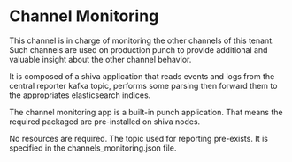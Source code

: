 # Channel Monitoring

This channel is in charge of monitoring the other channels
of this tenant. Such channels are used on production punch
to provide additional and valuable insight about the other channel
behavior.

It is composed of a shiva application that reads events and logs 
from the central reporter kafka topic, performs some parsing 
then forward them to the appropriates elasticsearch indices.
      
The channel monitoring app is a built-in punch application.
That means the required packaged are pre-installed on shiva nodes.

No resources are required. The topic used for reporting pre-exists.
It is specified in the channels_monitoring.json file. 

